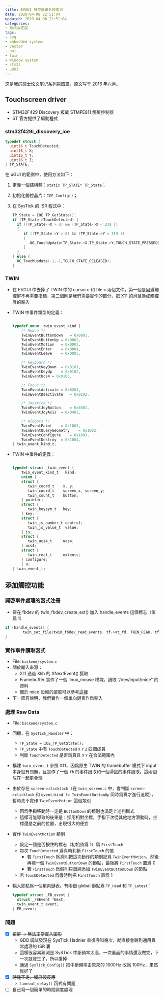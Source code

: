 ```yaml
---
title: EVGUI 触控简单处理笔记
date: 2020-04-08 22:51:04
updated: 2020-04-08 22:51:04
categories:
- 系统与底层
tags:
- svg
- embedded system
- vector
- gui
- twin
- window system
- stm32
- µGUI
---
```


这是我的[硕士论文笔记系列](https://blog.joouis.com/2020/evgui-design-review/)第四篇，原文写于 2016 年六月。

<!-- more -->



## Touchscreen driver

- STM32F429 Discovery 板載 STMPE811 觸屏控制器
- ST 官方提供了驅動程式

### stm32f429i_discovery_ioe

```c
typedef struct {
  uint16_t TouchDetected;
  uint16_t X;
  uint16_t Y;
  uint16_t Z;
} TP_STATE;
```

在 uGUI 的範例中，使用方法如下：
1. 定義一個結構體：`static TP_STATE* TP_State`；
2. 初始化觸控晶片：`IOE_Config()`；
3. 在 SysTick 的 ISR 程式中：

   ```c
   TP_State = IOE_TP_GetState();
   if (TP_State->TouchDetected) { 
     if ((TP_State->X > 0) && (TP_State->X < 239 )) 
     {  
        if ((TP_State->Y > 0) && (TP_State->Y < 319 )) 
        {   
           UG_TouchUpdate(TP_State->X,TP_State->Y,TOUCH_STATE_PRESSED);
        }
     }
   } else {
     UG_TouchUpdate(-1,-1,TOUCH_STATE_RELEASED);
   }
   ```

### TWIN

- 在 EVGUI 中去掉了 TWIN 中的 cursor.c 和 file.c 兩個文件，第一個是因爲觸控屏不再需要指標，第二個則是我們需要實作的部分，把 X11 的滑鼠換成觸控屏的輸入
- TWIN 中事件類型的定義：

  ```c
  
  typedef enum _twin_event_kind {
      /* Mouse */
      TwinEventButtonDown	= 0x0001,
      TwinEventButtonUp	= 0x0002,
      TwinEventMotion	= 0x0003,
      TwinEventEnter	= 0x0004,
      TwinEventLeave	= 0x0005,
  
      /* keyboard */
      TwinEventKeyDown	= 0x0101,
      TwinEventKeyUp	= 0x0102,
      TwinEventUcs4	= 0x0103,
  
      /* Focus */
      TwinEventActivate	= 0x0201,
      TwinEventDeactivate	= 0x0202,
  
      /* Joystick */
      TwinEventJoyButton	= 0x0401,
      TwinEventJoyAxis	= 0x0402,
  
      /* Widgets */
      TwinEventPaint	= 0x1001,
      TwinEventQueryGeometry	= 0x1002,
      TwinEventConfigure	= 0x1003,
      TwinEventDestroy	= 0x1004,
  } twin_event_kind_t;
  ```

- TWIN 中事件的定義：

  ```c
  
  typedef struct _twin_event {
      twin_event_kind_t   kind;
      union {
      struct {
         twin_coord_t    x, y;
         twin_coord_t    screen_x, screen_y;
         twin_count_t    button;
      } pointer;
      struct {
         twin_keysym_t   key; 
      } key; 
      struct {
         twin_js_number_t control;
         twin_js_value_t  value;
      } js;
      struct {
         twin_ucs4_t     ucs4;
      } ucs4;
      struct {
         twin_rect_t     extents;
      } configure;
      } u;
  } twin_event_t;
  ```



## 添加觸控功能

### 開啓事件處理的函式注冊

- 要在 fbdev 的 twin_fbdev_create_ext() 加入 handle_events 這個標志（值爲 1）

```c
if (handle_events) {
		twin_set_file(twin_fbdev_read_events, tf->vt_fd, TWIN_READ, tf);
}
```

### 實作事件讀取函式

- File: `backend/system.c`
- 關於輸入來源：
  - X11 通過 Xlib 的 XNextEvent() 獲取
  - Framebuffer 實作了一個 linux_mouse 模塊，讀取 “/dev/input/mice” 的資料
  - 關於 mice 設備的讀取可以參考[這裡](http://stackoverflow.com/questions/11451618/how-do-you-read-the-mouse-button-state-from-dev-input-mice)
- 下一節有說明，我們實作一個單向鏈表作爲輸入

### 處理 Raw Data

- File: `backend/system.c`
- 回顧，在 `SysTick_Handler` 中：
  - `TP_State = IOE_TP_GetState();`
  - `TP_State` 中有 `TouchDetected` `X` `Y` `Z` 四個成員
  - 判斷 `TouchDetected` 是否爲真且 `X` `Y` 在合法範圍內
- 構建 `twin_event_t` 參照 X11，因爲原生 TWIN 的 framebuffer 模式下 input 本身就有問題，且實作了一個 `fb` 的事件讀取和一個滑鼠的事件讀取，這兩個放在一起更合理
- 由於存在 `screen->clicklock`（在 `twin_screen.c` 中，會判斷 `screen->clicklock` 和 `event→kind != TwinEventButtonUp` 同時爲真才進行追蹤），暫時先不實作 `TwinEventMotion` 這個類別
  - 因爲手指移動時一定是 `ButtonDown` 的類別也滿足上述判斷式
  - 這樣可能導致的後果是：採用相對坐標，手指下次從其他地方滑動時，坐標還是之前的位置，出現很大的便宜
- 實作 `TwinEventMotion` 類別
  - 設定一個是否按住的標志（初始值爲 1）爲 `FirstTouch`
  - 每次 `TouchDetected` 爲真時判斷 `FirstTouch` 的值
    - 若 `FirstTouch` 爲真則把這次動作的類別記爲 `TwinEventMotion`，然後再補一個 `TwinEventButtonDown` 的節點，最後將 `FirstTouch` 置爲 0
    - 若 `FirstTouch` 爲假則只單純添加 `TwinEventButtonDown` 的節點
  - 若 `TouchDetected` 爲假時則把 `FirstTouch` 置爲 1
- 輸入節點爲一個單向鏈表，有兩個 global 節點爲 `TP_Head` 和 `TP_Latest`：

  ```c
  typedef struct _FB_event {
    struct _FBEvent *Next;
    twin_event_t event;
  } FB_event;
  ```

### 問題

- [x] ~~藍屏 → 無法正常載入圖形~~
  - GDB 調試發現在 SysTick Hadnler 重復呼叫幾次，就直接會跳到通用異常處理的 ISR 裏
  - 這樣很容易猜測是 SySTick 中斷頻率太高，一次裏面的事情還沒做完，下一次就發生了，所以掛掉
  - 通過 `SysTick_Config()` 把中斷頻率由原來的 1000Hz 改爲 100Hz，果然就好了
- [x] ~~時鍾不走，觸屏沒反應~~
  - `timeout_delay()` 函式有問題
- [ ] 自己寫一個簡單的時間調度處理